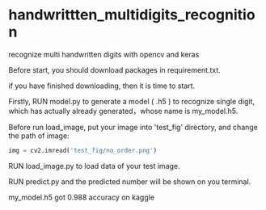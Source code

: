 # handwrittten_multidigits_recognition
recognize multi handwritten digits with opencv and keras

Before start, you should download packages in requirement.txt.

if you have finished downloading, then it is time to start.

Firstly, RUN model.py to generate a model ( .h5 )  to recognize single digit, which has actually already generated，whose name is my_model.h5.

Before run load_image, put your image into 'test_fig' directory, and change the path of image:

```python
img = cv2.imread('test_fig/no_order.png')
```



RUN load_image.py to load data of your test image.

RUN predict.py and the predicted number will be shown on you terminal.

my_model.h5 got 0.988 accuracy on kaggle
